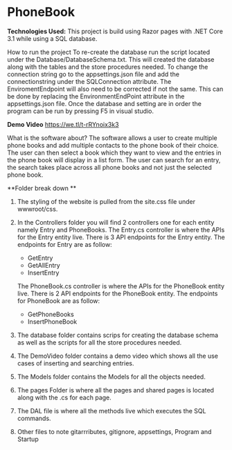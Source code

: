 # PhoneBook

**Technologies Used:**
This project is build using Razor pages with .NET Core 3.1 while using a SQL database.

How to run the project
To re-create the database run the script located under the Database/DatabaseSchema.txt. This will created the database along with the tables and the store procedures needed.
To change the connection string go to the appsettings.json file and add the connectionstring under the SQLConnection attribute.
The EnviromentEndpoint will also need to be corrected if not the same. This can be done by replacing the EnvironmentEndPoint attribute in the appsettings.json file.
Once the database and setting are in order the program can be run by pressing F5 in visual studio.

**Demo Video**
https://we.tl/t-rRYnoix3k3

What is the software about?
The software allows a user to create multiple phone books and add multiple contacts to the phone book of their choice.
The user can then select a book which they want to view and the entries in the phone book will display in a list form. 
The user can search for an entry, the search takes place across all phone books and not just the selected phone book. 

**Folder break down **
1. The styling of the website is pulled from the site.css file under wwwroot/css.

2. In the Controllers folder you will find 2 controllers one for each entity namely Entry and PhoneBooks.
  The Entry.cs controller is where the APIs for the Entry entity live. There is 3 API endpoints for the Entry entity. 
  The endpoints for Entry are as follow:
   - GetEntry
   - GetAllEntry
   - InsertEntry

   The PhoneBook.cs controller is where the APIs for the PhoneBook entity live. There is 2 API endpoints for the PhoneBook entity. 
   The endpoints for PhoneBook are as follow:
   - GetPhoneBooks
   - InsertPhoneBook
   
 3. The database folder contains scrips for creating the database schema as well as the scripts for all the store procedures needed.
 
 4. The DemoVideo folder contains a demo video which shows all the use cases of inserting and searching entries. 
 
 5. The Models folder contains the Models for all the objects needed. 
 
 6. The pages Folder is where all the pages and shared pages is located along with the .cs for each page.
 
 7. The DAL file is where all the methods live which executes the SQL commands. 
 
 8. Other files to note gitarrributes, gitignore, appsettings, Program and Startup 
 
